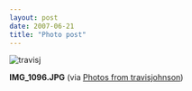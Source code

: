 ```yaml
---
layout: post
date: 2007-06-21
title: "Photo post"
---
```

![travisj](/images/a90dca4b74a9488741a9e54670e94c12fa853d12fc6434087c43fbc2934ec6cb.jpg)

<b>IMG_1096.JPG</b> (via <a href="http://www.flickr.com/photos/travisjohnson/578560889/">Photos from travisjohnson</a>)